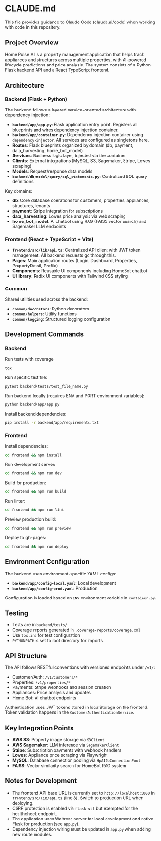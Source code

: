 # CLAUDE.md

This file provides guidance to Claude Code (claude.ai/code) when working with code in this repository.

## Project Overview

Home Pulse AI is a property management application that helps track appliances and structures across multiple properties, with AI-powered lifecycle predictions and price analysis. The system consists of a Python Flask backend API and a React TypeScript frontend.

## Architecture

### Backend (Flask + Python)

The backend follows a layered service-oriented architecture with dependency injection:

- **`backend/app/app.py`**: Flask application entry point. Registers all blueprints and wires dependency injection container.
- **`backend/app/container.py`**: Dependency injection container using `dependency-injector`. All services are configured as singletons here.
- **Routes**: Flask blueprints organized by domain (db, payment, data_harvesting, home_bot_model)
- **Services**: Business logic layer, injected via the container
- **Clients**: External integrations (MySQL, S3, Sagemaker, Stripe, Lowes scraping)
- **Models**: Request/response data models
- **`backend/db/model/query/sql_statements.py`**: Centralized SQL query definitions

Key domains:
- **db**: Core database operations for customers, properties, appliances, structures, tenants
- **payment**: Stripe integration for subscriptions
- **data_harvesting**: Lowes price analysis via web scraping
- **home_bot_model**: AI chatbot using RAG (FAISS vector search) and Sagemaker LLM endpoints

### Frontend (React + TypeScript + Vite)

- **`frontend/src/lib/api.ts`**: Centralized API client with JWT token management. All backend requests go through this.
- **Pages**: Main application routes (Login, Dashboard, Properties, PropertyDetail, Profile)
- **Components**: Reusable UI components including HomeBot chatbot
- **UI library**: Radix UI components with Tailwind CSS styling

### Common

Shared utilities used across the backend:
- **`common/decorators`**: Python decorators
- **`common/helpers`**: Utility functions
- **`common/logging`**: Structured logging configuration

## Development Commands

### Backend

Run tests with coverage:
```bash
tox
```

Run specific test file:
```bash
pytest backend/tests/test_file_name.py
```

Run backend locally (requires ENV and PORT environment variables):
```bash
python backend/app/app.py
```

Install backend dependencies:
```bash
pip install -r backend/app/requirements.txt
```

### Frontend

Install dependencies:
```bash
cd frontend && npm install
```

Run development server:
```bash
cd frontend && npm run dev
```

Build for production:
```bash
cd frontend && npm run build
```

Run linter:
```bash
cd frontend && npm run lint
```

Preview production build:
```bash
cd frontend && npm run preview
```

Deploy to gh-pages:
```bash
cd frontend && npm run deploy
```

## Environment Configuration

The backend uses environment-specific YAML configs:
- **`backend/app/config-local.yaml`**: Local development
- **`backend/app/config-prod.yaml`**: Production

Configuration is loaded based on `ENV` environment variable in `container.py`.

## Testing

- Tests are in `backend/tests/`
- Coverage reports generated in `.coverage-reports/coverage.xml`
- Use `tox.ini` for test configuration
- `PYTHONPATH` is set to root directory for imports

## API Structure

The API follows RESTful conventions with versioned endpoints under `/v1/`:

- Customer/Auth: `/v1/customers/*`
- Properties: `/v1/properties/*`
- Payments: Stripe webhooks and session creation
- Appliances: Price analysis and updates
- Home Bot: AI chatbot endpoints

Authentication uses JWT tokens stored in localStorage on the frontend. Token validation happens in the `CustomerAuthenticationService`.

## Key Integration Points

- **AWS S3**: Property image storage via `S3Client`
- **AWS Sagemaker**: LLM inference via `SagemakerClient`
- **Stripe**: Subscription payments with webhook handlers
- **Lowes**: Appliance price scraping via Playwright
- **MySQL**: Database connection pooling via `HpAIDbConnectionPool`
- **FAISS**: Vector similarity search for HomeBot RAG system

## Notes for Development

- The frontend API base URL is currently set to `http://localhost:5000` in `frontend/src/lib/api.ts` (line 3). Switch to production URL when deploying.
- CSRF protection is enabled via `flask-wtf` but exempted for the healthcheck endpoint.
- The application uses Waitress server for local development and native Flask for production (see `app.py`).
- Dependency injection wiring must be updated in `app.py` when adding new route modules.
